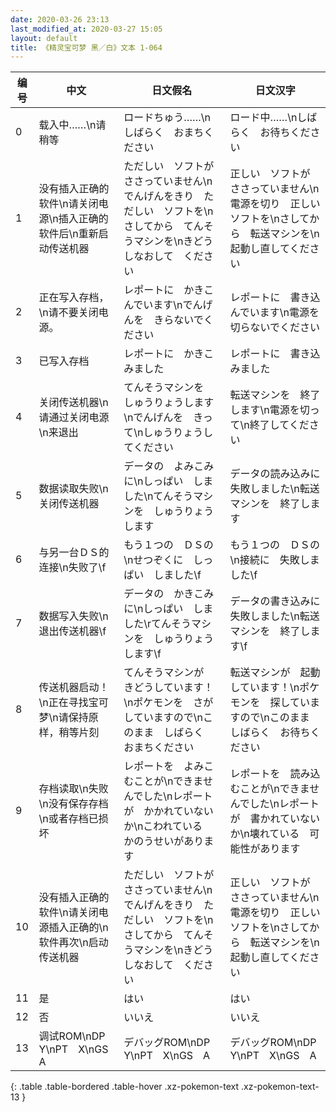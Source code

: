 ```yaml
---
date: 2020-03-26 23:13
last_modified_at: 2020-03-27 15:05
layout: default
title: 《精灵宝可梦 黑／白》文本 1-064
---
```

| 编号 | 中文 | 日文假名 | 日文汉字 |
| ---- | ---- | ---- | --- |
| 0 | 载入中……\n请稍等 | ロードちゅう……\nしばらく　おまちください | ロード中……\nしばらく　お待ちください |
| 1 | 没有插入正确的软件\n请关闭电源\n插入正确的软件后\n重新启动传送机器 | ただしい　ソフトが　ささっていません\nでんげんをきり　ただしい　ソフトを\nさしてから　てんそうマシンを\nきどうしなおして　ください | 正しい　ソフトが　ささっていません\n電源を切り　正しい　ソフトを\nさしてから　転送マシンを\n起動し直してください |
| 2 | 正在写入存档，\n请不要关闭电源。 | レポートに　かきこんでいます\nでんげんを　きらないでください | レポートに　書き込んでいます\n電源を　切らないでください |
| 3 | 已写入存档 | レポートに　かきこみました | レポートに　書き込みました |
| 4 | 关闭传送机器\n请通过关闭电源\n来退出 | てんそうマシンを　しゅうりょうします\nでんげんを　きって\nしゅうりょうしてください | 転送マシンを　終了します\n電源を切って\n終了してください |
| 5 | 数据读取失败\n关闭传送机器 | データの　よみこみに\nしっぱい　しました\nてんそうマシンを　しゅうりょうします | データの読み込みに　失敗しました\n転送マシンを　終了します |
| 6 | 与另一台ＤＳ的连接\n失败了\f | もう１つの　ＤＳの\nせつぞくに　しっぱい　しました\f | もう１つの　ＤＳの\n接続に　失敗しました\f |
| 7 | 数据写入失败\n退出传送机器\f | データの　かきこみに\nしっぱい　しました\rてんそうマシンを　しゅうりょうします\f | データの書き込みに　失敗しました\n転送マシンを　終了します\f |
| 8 | 传送机器启动！\n正在寻找宝可梦\n请保持原样，稍等片刻 | てんそうマシンが　きどうしています！\nポケモンを　さがしていますので\nこのまま　しばらく　おまちください | 転送マシンが　起動しています！\nポケモンを　探していますので\nこのまま　しばらく　お待ちください |
| 9 | 存档读取\n失败\n没有保存存档\n或者存档已损坏 | レポートを　よみこむことが\nできませんでした\nレポートが　かかれていないか\nこわれている　かのうせいがあります | レポートを　読み込むことが\nできませんでした\nレポートが　書かれていないか\n壊れている　可能性があります |
| 10 | 没有插入正确的软件\n请关闭电源插入正确的\n软件再次\n启动传送机器 | ただしい　ソフトが　ささっていません\nでんげんをきり　ただしい　ソフトを\nさしてから　てんそうマシンを\nきどうしなおして　ください | 正しい　ソフトが　ささっていません\n電源を切り　正しい　ソフトを\nさしてから　転送マシンを\n起動し直してください |
| 11 | 是 | はい | はい |
| 12 | 否 | いいえ | いいえ |
| 13 | 调试ROM\nDP　Y\nPT　X\nGS　A | デバッグROM\nDP　Y\nPT　X\nGS　A | デバッグROM\nDP　Y\nPT　X\nGS　A |
{: .table .table-bordered .table-hover .xz-pokemon-text .xz-pokemon-text-13 }